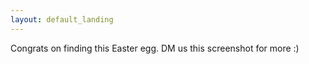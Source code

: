 ```yaml
---
layout: default_landing
---
```


Congrats on finding this Easter egg. DM us this screenshot for more :) 